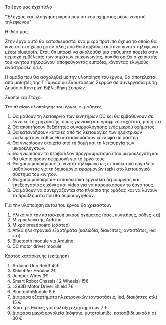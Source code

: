 Το έργο μας έχει τίτλο

"Έλεγχος και πλοήγηση μικρού ρομποτικού οχήματος μέσω κινητού τηλεφώνου"

Η ιδέα μας

Στην έργο αυτό θα κατασκευαστεί ένα μικρό πρότυπο όχημα το οποίο θα κινείται στο χώρο με εντολές που θα λαμβάνει από ένα κινητό τηλέφωνο μέσω bluetooth. Έτσι, θα μπορεί να  ακολουθεί μια επιθυμητή πορεία στην περιοχή εμβέλειας των σημάτων επικοινωνίας, που θα ορίζει ο χειριστής του κινητού τηλεφώνου, αποφεύγοντας εμπόδια, κάνοντας ελιγμούς, αναστροφές κ.τ.λ 

Η ομάδα που θα ασχοληθεί με την υλοποίηση του έργου, θα αποτελείται από μαθητές της Γ Γυμνασίου Σκουτάρεως Σερρών σε  συνεργασία με τη Δημόσια Κεντρική Βιβλιοθήκη Σερρών.

Σκοποί και Στόχοι

Στο πλαίσιο υλοποίησης του έργου οι μαθητές 

1. Θα μάθουν τη λειτουργία των κινητήρων DC και θα εμβαθύνουν σε έννοιες της μηχανικής, όπως γωνιακή και γραμμική ταχύτητα, ροπή κ.α
2. Θα αποκτήσουν δεξιότητες συναρμολόγησης ενός μικρού οχήματος.
3. Θα κατανοήσουν κάποιες από τις λειτουργίες των ηλεκτρικών κυκλωμάτων καθώς θα κατασκευάσουν κύκλωμα σε ράστερ.
4. Θα γνωρίσουν στοιχεία από τη δομή και τη λειτουργία των μικροελεγκτών.
5. Θα γνωρίσουν το περιβάλλον προγραμματισμού του μικροελεγκτή και θα υλοποιήσουν εφαρμογή για το έργο τους
6. Θα χρησιμοποιήσουν το κινητό τηλέφωνο ως εκπαιδευτικό εργαλείο μαθαίνοντας για τη δημιουργία εφαρμογών (apk) στο λειτουργικό σύστημα του κινητού. 
7. Θα χρησιμοποιήσουν εκπαιδευτικά εργαλεία δημιουργίας και επεξεργασίας εικόνας και video για να παρουσιάσουν το έργο τους.
8. Θα μάθουν να συνεργάζονται στο πλαίσιο της ομάδας και να λύνουν τα προβλήματα που θα δημιουργηθούν.

Για την υλοποίηση αυτού του έργου θα χρειαστούν

1. Υλικά για την κατασκευή μικρού οχήματος (σασί, κινητήρες, ρόδες κ.α)
2. Μικροελεγκτής Arduino
3. Μικρό breadboard (ράστερ)
4. Απλά ηλεκτρονικά εξαρτήματα (καλώδια, διακόπτες, αντιστάτες, led κ.α)
5. Bluetooth module για Arduino
6. DC motor driver module

Κόστος κατασκευής (εκτίμηση)

1. Arduino Uno ReV3 40€
2. Shield for Arduino 7€
3. Jumper Wires 3€
4. Smart Robot Chassis ( 2 Wheels) 15€
5. L293D Motor Driver Shield 7€
6. BluetoothModule 8 €
7. Διάφορα εξαρτήματα ηλεκτρονικών (αντιστάσεις, led, διακόπτες κτλ) 15 €
9. Κουτί με θέσεις για φύλαξη εξαρτημάτων 7 €
10. Διάφορα μικρά εργαλεία (κόφτης, μυτοτσίμπιδο, κατσαβίδι μικρό κ.α) 30 €
